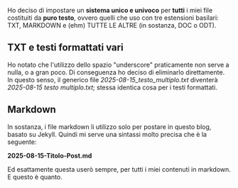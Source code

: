 Ho deciso di impostare un **sistema unico e univoco** per **tutti** i miei file costituiti da **puro testo**, ovvero quelli che uso con tre estensioni basilari: TXT, MARKDOWN e (ehm) TUTTE LE ALTRE (in sostanza, DOC o ODT).

## TXT e testi formattati vari

Ho notato che l'utilizzo dello spazio "underscore" praticamente non serve a nulla, o a gran poco. Di conseguenza ho deciso di eliminarlo direttamente. In questo senso, il generico file *2025-08-15_testo_multiplo.txt* diventerà *2025-08-15 testo multiplo.txt*; stessa identica cosa per i testi formattati.

## Markdown

In sostanza, i file markdown li utilizzo solo per postare in questo blog, basato su Jekyll. Quindi mi serve una sintassi molto precisa che è la seguente: 

**2025-08-15-Titolo-Post.md**

Ed esattamente questa userò sempre, per tutti i miei contenuti in markdown. E questo è quanto.

